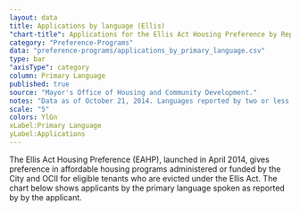```yaml
---
layout: data
title: Applications by language (Ellis)
"chart-title": Applications for the Ellis Act Housing Preference by Reported Primary Language
category: "Preference-Programs"
data: "preference-programs/applications_by_primary_language.csv"
type: bar
"axisType": category
column: Primary Language
published: true
source: "Mayor's Office of Housing and Community Development."
notes: "Data as of October 21, 2014. Languages reported by two or less applicants were combined into 'other'. Applicants that reported two languages were grouped based on the primary language that was listed first."
scale: "5"
colors: YlGn
xLabel:Primary Language
yLabel:Applications
---
```


The Ellis Act Housing Preference (EAHP), launched in April 2014, gives preference in affordable housing programs administered or funded by the City and OCII for eligible tenants who are evicted under the Ellis Act. The chart below shows applicants by the primary language spoken as reported by by the applicant.
